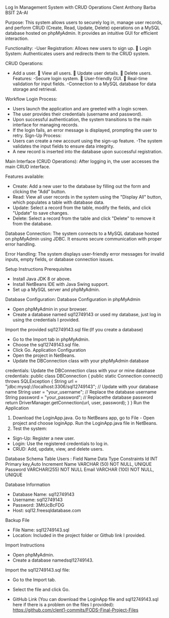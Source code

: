 Log In Management System with CRUD Operations
Clent Anthony Barba BSIT 2A-AI

Purpose:
This system allows users to securely log in, manage user records, and perform CRUD (Create, Read, Update, Delete) operations on a
MySQL database hosted on phpMyAdmin. It provides an intuitive GUI
for efficient interaction. 

Functionality:
-User Registration: Allows new users to sign up.  Login System: Authenticates users and redirects them to the
CRUD system. 

CRUD Operations:
- Add a user.  View all users.  Update user details.  Delete users. Features:
-Secure login system.  User-friendly GUI.  Real-time validation for input fields.
-Connection to a MySQL database for data storage and retrieval.

Workflow
Login Process:
- Users launch the application and are greeted with a login screen.
- The user provides their credentials (username and password).
- Upon successful authentication, the system transitions to the
main interface for managing records.
- If the login fails, an error message is displayed, prompting the
user to retry. Sign-Up Process:
- Users can create a new account using the sign-up feature.
-The system validates the input fields to ensure data integrity.
- A new record is inserted into the database upon successful
registration.

Main Interface (CRUD Operations):
After logging in, the user accesses the main CRUD interface. 

Features available:
- Create: Add a new user to the database by filling out the form and
clicking the "Add" button.
- Read: View all user records in the system using the "Display All" button, which populates a table with database data.
- Update: Select a record from the table, modify the fields, and click
"Update" to save changes.
- Delete: Select a record from the table and click "Delete" to
remove it from the database.

 Database Connection:
The system connects to a MySQL database hosted on
phpMyAdmin using JDBC.
It ensures secure communication with proper error handling. 

Error Handling:
The system displays user-friendly error messages for invalid inputs, empty fields, or database connection issues.

Setup Instructions
Prerequisites
- Install Java JDK 8 or above.
- Install NetBeans IDE with Java Swing support.
- Set up a MySQL server and phpMyAdmin.

Database Configuration:
Database Configuration in phpMyAdmin
- Open phpMyAdmin in your browser.
- Create a database named sql12749143 or used my database, just log in using the credentials I provided.

Import the provided sql12749143.sql file:(If you create a database)
- Go to the Import tab in phpMyAdmin.
- Choose the sql12749143.sql file.
- Click Go. Application Configuration
- Open the project in NetBeans.
- Update the DBConnection class with your phpMyAdmin database

credentials:
Update the DBConnection class with your or mine database credentials:
public class DBConnection {
public static Connection connect() throws SQLException {
String url = "jdbc:mysql://localhost:3306/sql12749143"; // Update
with your database name
String user = "your_username"; // Replace the database
username
String password = "your_password"; // Replacethe database
password
return DriverManager.getConnection(url, user, password);
}
}
Run the Application
1. Download the LoginApp.java. Go to NetBeans app, go to File - Open project and choose loginApp. Run the LoginApp.java file
in NetBeans.
2. Test the system:
- Sign-Up: Register a new user.
- Login: Use the registered credentials to log in.
- CRUD: Add, update, view, and delete users.

Database Schema
Table Users :
Field Name Data Type Constraints
Id INT Primary key,Auto
Increment
Name VARCHAR (50) NOT NULL, UNIQUE
Password VARCHAR(255) NOT NULL
Email VARCHAR (100) NOT NULL, UNIQUE

Database Information
- Database Name: sql12749143
- Username: sql12749143
- Password: 3MtUcBcFDG
- Host: sql12.freesqldatabase.com

Backup File
- File Name: sql12749143.sql
- Location: Included in the project folder or Github link I provided.

Import Instructions
- Open phpMyAdmin.
-  Create a database namedsql12749143.
  
Import the sql12749143.sql file:
- Go to the Import tab.
- Select the file and click Go.

- GitHub Link (You can download the LoginApp file and sql12749143.sql
here if there is a problem on the files I provided):
https://github.com/clent1-commits/FODS-Final-Project-Files
